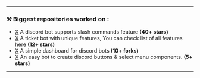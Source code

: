 
---
### ⚒ Biggest repositories worked on :
- [X](https://github.com/Seyawhy) A discord bot supports slash commands feature **(40+ stars)**
- [X](https://github.com/Seyawhy) A ticket bot with unique features, You can check list of all features [here](https://github.com/FnrDev/ticket-bot#-features) **(12+ stars)**
- [X](https://github.com/Seyawhy) A simple dashboard for discord bots **(10+ forks)**
- [X](https://github.com/Seyawhy) An easy bot to create discord buttons & select menu components. **(5+ stars)**

---
